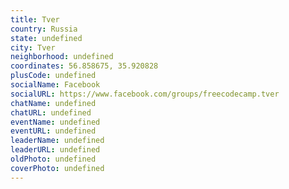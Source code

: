 ```yaml
---
title: Tver
country: Russia
state: undefined
city: Tver
neighborhood: undefined
coordinates: 56.858675, 35.920828
plusCode: undefined
socialName: Facebook
socialURL: https://www.facebook.com/groups/freecodecamp.tver
chatName: undefined
chatURL: undefined
eventName: undefined
eventURL: undefined
leaderName: undefined
leaderURL: undefined
oldPhoto: undefined
coverPhoto: undefined
---
```

